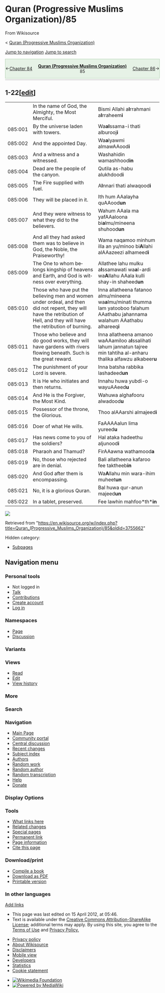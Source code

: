 <div id="mw-page-base" class="noprint">

</div>

<div id="mw-head-base" class="noprint">

</div>

<div id="content" class="mw-body" role="main">

<span id="top"></span>

<div id="siteNotice" class="mw-body-content">

</div>

<div class="mw-indicators mw-body-content">

</div>

# Quran (Progressive Muslims Organization)/85

<div id="bodyContent" class="mw-body-content">

<div id="siteSub" class="noprint">

From Wikisource

</div>

<div id="contentSub">

<span class="subpages">\< [Quran (Progressive Muslims
Organization)](/wiki/Quran_\(Progressive_Muslims_Organization\) "Quran (Progressive Muslims Organization)")</span>

</div>

<div id="contentSub2">

</div>

<div id="jump-to-nav">

</div>

[Jump to navigation](#mw-head) [Jump to search](#searchInput)

<div id="mw-content-text" class="mw-content-ltr" lang="en" dir="ltr">

<div class="mw-parser-output">

<div id="headerContainer" class="ws-noexport noprint">

<div id="navigationHeader" class="headertemplate" style="display:table; border-collapse:collapse; border-spacing:0px 0px; empty-cells:hide; border:1px solid #ACA; margin:0px auto 4px auto; width:100%;">

<div style="display:table-row-group; background-color:#E6F2E6;">

<div style="display:table-row;">

<div class="gen_header_backlink searchaux" style="display:table-cell; text-align:left; vertical-align:middle; width:20%;">

<span id="headerprevious" class="searchaux">←[Chapter
84](/wiki/Quran_\(Progressive_Muslims_Organization\)/84 "Quran (Progressive Muslims Organization)/84")</span>

</div>

<div class="gen_header_title" style="display:table-cell; text-align:center; width:60%;">

**<span id="header_title_text">[Quran (Progressive Muslims
Organization)](/wiki/Quran_\(Progressive_Muslims_Organization\) "Quran (Progressive Muslims Organization)")</span>**  
<span id="header_section_text">85</span>

</div>

<div class="gen_header_forelink searchaux" style="display:table-cell; text-align:right; vertical-align:middle; width:20%;">

<span id="headernext" class="searchaux">[Chapter
86](/wiki/Quran_\(Progressive_Muslims_Organization\)/86 "Quran (Progressive Muslims Organization)/86")→</span>

</div>

</div>

</div>

</div>

<div id="navigationNotes" class="header_notes searchaux" style="display:table; border-collapse:collapse; border-spacing:0px 0px; empty-cells:hide; border-bottom:1px solid #A0A0A0; font-size:0.90em; line-height:1.4; margin:0px auto 4px auto; width:100%;">

<div style="display:table-row-group; background-color:#FAFAFF;">

<div style="display:table-row;">

<div class="searchaux" style="display:table-cell;">

</div>

</div>

</div>

</div>

<div id="ws-data" class="ws-noexport" style="display:none; speak:none;">

<span id="ws-article-id">58088</span><span id="ws-title">[Quran
(Progressive Muslims
Organization)](/wiki/Quran_\(Progressive_Muslims_Organization\) "Quran (Progressive Muslims Organization)")
— *85*</span>

</div>

</div>

## <span id="1-22" class="mw-headline">1-22</span><span class="mw-editsection"><span class="mw-editsection-bracket">\[</span>[edit](/w/index.php?title=Quran_\(Progressive_Muslims_Organization\)/85&action=edit&section=1 "Edit section: 1-22")<span class="mw-editsection-bracket">\]</span></span>

|         |                                                                                                                                                                              |                                                                                                                                                                                                                                                                                                                                                                                                                    |
| ------- | ---------------------------------------------------------------------------------------------------------------------------------------------------------------------------- | ------------------------------------------------------------------------------------------------------------------------------------------------------------------------------------------------------------------------------------------------------------------------------------------------------------------------------------------------------------------------------------------------------------------ |
|         | In the name of God, the Almighty, the Most Merciful.                                                                                                                         | Bismi All<span class="underline">a</span>hi a**l**rra<span class="underline">h</span>m<span class="underline">a</span>ni a**l**rra<span class="underline">h</span>eem**i**                                                                                                                                                                                                                                         |
| 085:001 | By the universe laden with towers.                                                                                                                                           | Wa**al**ssam<span class="underline">a</span>-i <span class="underline">tha</span>ti alburooj**i**                                                                                                                                                                                                                                                                                                                  |
| 085:002 | And the appointed Day.                                                                                                                                                       | Wa**a**lyawmi almawAAood**i**                                                                                                                                                                                                                                                                                                                                                                                      |
| 085:003 | And a witness and a witnessed.                                                                                                                                               | Wash<span class="underline">a</span>hidin wamashhood**in**                                                                                                                                                                                                                                                                                                                                                         |
| 085:004 | Dead are the people of the canyon.                                                                                                                                           | Qutila a<span class="underline">s</span>-<span class="underline">ha</span>bu alukhdood**i**                                                                                                                                                                                                                                                                                                                        |
| 085:005 | The Fire supplied with fuel.                                                                                                                                                 | A**l**nn<span class="underline">a</span>ri <span class="underline">tha</span>ti alwaqood**i**                                                                                                                                                                                                                                                                                                                      |
| 085:006 | They will be placed in it.                                                                                                                                                   | I<span class="underline">th</span> hum AAalayh<span class="underline">a</span> quAAood**un**                                                                                                                                                                                                                                                                                                                       |
| 085:007 | And they were witness to what they did to the believers.                                                                                                                     | Wahum AAal<span class="underline">a</span> m<span class="underline">a</span> yafAAaloona bi**a**lmu/mineena shuhood**un**                                                                                                                                                                                                                                                                                          |
| 085:008 | And all they had asked them was to believe in God, the Noble, the Praiseworthy\!                                                                                             | Wam<span class="underline">a</span> naqamoo minhum ill<span class="underline">a</span> an yu/minoo bi**A**ll<span class="underline">a</span>hi alAAazeezi al<span class="underline">h</span>ameed**i**                                                                                                                                                                                                             |
| 085:009 | The One to whom belongs kingship of heavens and Earth, and God is witness over everything.                                                                                   | Alla<span class="underline">th</span>ee lahu mulku a**l**ssam<span class="underline">a</span>w<span class="underline">a</span>ti wa**a**l-ar<span class="underline">d</span>i wa**A**ll<span class="underline">a</span>hu AAal<span class="underline">a</span> kulli shay-in shaheed**un**                                                                                                                         |
| 085:010 | Those who have put the believing men and women under ordeal, and then did not repent, they will have the retribution of Hell, and they will have the retribution of burning. | Inna alla<span class="underline">th</span>eena fatanoo almu/mineena wa**a**lmu/min<span class="underline">a</span>ti thumma lam yatooboo falahum AAa<span class="underline">tha</span>bu jahannama walahum AAa<span class="underline">tha</span>bu al<span class="underline">h</span>areeq**i**                                                                                                                    |
| 085:011 | Those who believe and do good works, they will have gardens with rivers flowing beneath. Such is the great reward.                                                           | Inna alla<span class="underline">th</span>eena <span class="underline">a</span>manoo waAAamiloo a**l**<span class="underline">ssa</span>li<span class="underline">ha</span>ti lahum jann<span class="underline">a</span>tun tajree min ta<span class="underline">h</span>tih<span class="underline">a</span> al-anh<span class="underline">a</span>ru <span class="underline">tha</span>lika alfawzu alkabeer**u** |
| 085:012 | The punishment of your Lord is severe.                                                                                                                                       | Inna ba<span class="underline">t</span>sha rabbika lashadeed**un**                                                                                                                                                                                                                                                                                                                                                 |
| 085:013 | It is He who initiates and then returns.                                                                                                                                     | Innahu huwa yubdi-o wayuAAeed**u**                                                                                                                                                                                                                                                                                                                                                                                 |
| 085:014 | And He is the Forgiver, the Most Kind.                                                                                                                                       | Wahuwa alghafooru alwadood**u**                                                                                                                                                                                                                                                                                                                                                                                    |
| 085:015 | Possessor of the throne, the Glorious.                                                                                                                                       | <span class="underline">Th</span>oo alAAarshi almajeed**i**                                                                                                                                                                                                                                                                                                                                                        |
| 085:016 | Doer of what He wills.                                                                                                                                                       | FaAAAA<span class="underline">a</span>lun lim<span class="underline">a</span> yureed**u**                                                                                                                                                                                                                                                                                                                          |
| 085:017 | Has news come to you of the soldiers?                                                                                                                                        | Hal at<span class="underline">a</span>ka <span class="underline">h</span>adeethu aljunood**i**                                                                                                                                                                                                                                                                                                                     |
| 085:018 | Pharaoh and Thamud?                                                                                                                                                          | FirAAawna wathamood**a**                                                                                                                                                                                                                                                                                                                                                                                           |
| 085:019 | No, those who rejected are in denial.                                                                                                                                        | Bali alla<span class="underline">th</span>eena kafaroo fee tak<span class="underline">th</span>eeb**in**                                                                                                                                                                                                                                                                                                           |
| 085:020 | And God after them is encompassing.                                                                                                                                          | Wa**A**ll<span class="underline">a</span>hu min war<span class="underline">a</span>-ihim mu<span class="underline">h</span>ee<span class="underline">t</span>**un**                                                                                                                                                                                                                                                |
| 085:021 | No, it is a glorious Quran.                                                                                                                                                  | Bal huwa qur-<span class="underline">a</span>nun majeed**un**                                                                                                                                                                                                                                                                                                                                                      |
| 085:022 | In a tablet, preserved.                                                                                                                                                      | Fee law<span class="underline">h</span>in ma<span class="underline">h</span>foo*<span class="underline">th</span>***in**                                                                                                                                                                                                                                                                                           |

</div>

![](//en.wikisource.org/wiki/Special:CentralAutoLogin/start?type=1x1)

<div class="printfooter">

Retrieved from
"<https://en.wikisource.org/w/index.php?title=Quran_(Progressive_Muslims_Organization)/85&oldid=3755662>"

</div>

</div>

<div id="catlinks" class="catlinks catlinks-allhidden" data-mw="interface">

<div id="mw-hidden-catlinks" class="mw-hidden-catlinks mw-hidden-cats-hidden">

Hidden category:

  - [Subpages](/wiki/Category:Subpages "Category:Subpages")

</div>

</div>

</div>

</div>

<div id="mw-navigation">

## Navigation menu

<div id="mw-head">

### <span>Personal tools</span>

<div class="body vector-menu-content">

  - <span id="pt-anonuserpage">Not logged in</span>
  - <span id="pt-anontalk">[Talk](/wiki/Special:MyTalk "Discussion about edits from this IP address [n]")</span>
  - <span id="pt-anoncontribs">[Contributions](/wiki/Special:MyContributions "A list of edits made from this IP address [y]")</span>
  - <span id="pt-createaccount">[Create
    account](/w/index.php?title=Special:CreateAccount&returnto=Quran+%28Progressive+Muslims+Organization%29%2F85 "You are encouraged to create an account and log in; however, it is not mandatory")</span>
  - <span id="pt-login">[Log
    in](/w/index.php?title=Special:UserLogin&returnto=Quran+%28Progressive+Muslims+Organization%29%2F85 "You are encouraged to log in; however, it is not mandatory [o]")</span>

</div>

<div id="left-navigation">

### <span>Namespaces</span>

<div class="body vector-menu-content">

  - <span id="ca-nstab-main">[Page](/wiki/Quran_\(Progressive_Muslims_Organization\)/85 "View the content page [c]")</span>
  - <span id="ca-talk">[Discussion](/w/index.php?title=Talk:Quran_\(Progressive_Muslims_Organization\)/85&action=edit&redlink=1 "Discussion about the content page (page does not exist) [t]")</span>

</div>

### <span>Variants</span>

<div class="body vector-menu-content">

</div>

</div>

<div id="right-navigation">

### <span>Views</span>

<div class="body vector-menu-content">

  - <span id="ca-view">[Read](/wiki/Quran_\(Progressive_Muslims_Organization\)/85)</span>
  - <span id="ca-edit">[Edit](/w/index.php?title=Quran_\(Progressive_Muslims_Organization\)/85&action=edit "Edit this page [e]")</span>
  - <span id="ca-history">[View
    history](/w/index.php?title=Quran_\(Progressive_Muslims_Organization\)/85&action=history "Past revisions of this page [h]")</span>

</div>

### <span>More</span>

<div class="body vector-menu-content">

</div>

<div id="p-search" role="search">

### Search

<div id="simpleSearch" data-search-loc="header-moved">

</div>

</div>

</div>

</div>

<div id="mw-panel">

<div id="p-logo" role="banner">

[](/wiki/Main_Page "Visit the main page")

</div>

### <span>Navigation</span>

<div class="body vector-menu-content">

  - <span id="n-mainpage">[Main
    Page](/wiki/Main_Page "Visit the main page [z]")</span>
  - <span id="n-portal">[Community
    portal](/wiki/Wikisource:Community_portal "About the project, what you can do, where to find things")</span>
  - <span id="n-scriptorium">[Central
    discussion](/wiki/Wikisource:Scriptorium)</span>
  - <span id="n-recentchanges">[Recent
    changes](/wiki/Special:RecentChanges "A list of recent changes in the wiki [r]")</span>
  - <span id="n-subjectindex">[Subject
    index](/wiki/Portal:Portals)</span>
  - <span id="n-categoryauthors">[Authors](/wiki/Category:Authors_by_alphabetical_order)</span>
  - <span id="n-randomwork">[Random
    work](/wiki/Special:RandomRootpage/Main)</span>
  - <span id="n-randomauthor">[Random
    author](/wiki/Special:Random/Author)</span>
  - <span id="n-randomindex">[Random
    transcription](/wiki/Special:Random/Index)</span>
  - <span id="n-help">[Help](/wiki/Help:Contents "The place to find out")</span>
  - <span id="n-sitesupport">[Donate](//donate.wikimedia.org/wiki/Special:FundraiserRedirector?utm_source=donate&utm_medium=sidebar&utm_campaign=C13_en.wikisource.org&uselang=en "Support us")</span>

</div>

### <span>Display Options</span>

<div class="body vector-menu-content">

</div>

### <span>Tools</span>

<div class="body vector-menu-content">

  - <span id="t-whatlinkshere">[What links
    here](/wiki/Special:WhatLinksHere/Quran_\(Progressive_Muslims_Organization\)/85 "A list of all wiki pages that link here [j]")</span>
  - <span id="t-recentchangeslinked">[Related
    changes](/wiki/Special:RecentChangesLinked/Quran_\(Progressive_Muslims_Organization\)/85 "Recent changes in pages linked from this page [k]")</span>
  - <span id="t-specialpages">[Special
    pages](/wiki/Special:SpecialPages "A list of all special pages [q]")</span>
  - <span id="t-permalink">[Permanent
    link](/w/index.php?title=Quran_\(Progressive_Muslims_Organization\)/85&oldid=3755662 "Permanent link to this revision of the page")</span>
  - <span id="t-info">[Page
    information](/w/index.php?title=Quran_\(Progressive_Muslims_Organization\)/85&action=info "More information about this page")</span>
  - <span id="t-cite">[Cite this
    page](/w/index.php?title=Special:CiteThisPage&page=Quran_%28Progressive_Muslims_Organization%29%2F85&id=3755662&wpFormIdentifier=titleform "Information on how to cite this page")</span>

</div>

### <span>Download/print</span>

<div class="body vector-menu-content">

  - <span id="coll-create_a_book">[Compile a
    book](/w/index.php?title=Special:Book&bookcmd=book_creator&referer=Quran+%28Progressive+Muslims+Organization%29%2F85)</span>
  - <span id="coll-download-as-rl">[Download as
    PDF](/w/index.php?title=Special:DownloadAsPdf&page=Quran_%28Progressive_Muslims_Organization%29%2F85&action=show-download-screen)</span>
  - <span id="t-print">[Printable
    version](/w/index.php?title=Quran_\(Progressive_Muslims_Organization\)/85&printable=yes "Printable version of this page [p]")</span>

</div>

### <span>In other languages</span>

<div class="body vector-menu-content">

<div class="after-portlet after-portlet-lang">

<span class="uls-after-portlet-link"></span><span class="wb-langlinks-add wb-langlinks-link">[Add
links](https://www.wikidata.org/wiki/Special:NewItem?site=enwikisource&page=Quran+%28Progressive+Muslims+Organization%29%2F85 "Add interlanguage links")</span>

</div>

</div>

</div>

</div>

  - <span id="footer-info-lastmod">This page was last edited on 15 April
    2012, at 05:46.</span>
  - <span id="footer-info-copyright">Text is available under the
    [Creative Commons Attribution-ShareAlike
    License](//creativecommons.org/licenses/by-sa/3.0/); additional
    terms may apply. By using this site, you agree to the [Terms of
    Use](//wikimediafoundation.org/wiki/Terms_of_Use) and [Privacy
    Policy.](//wikimediafoundation.org/wiki/Privacy_policy)  
    </span>

<!-- end list -->

  - <span id="footer-places-privacy">[Privacy
    policy](https://foundation.wikimedia.org/wiki/Privacy_policy "wmf:Privacy policy")</span>
  - <span id="footer-places-about">[About
    Wikisource](/wiki/Wikisource:About "Wikisource:About")</span>
  - <span id="footer-places-disclaimer">[Disclaimers](/wiki/Wikisource:General_disclaimer "Wikisource:General disclaimer")</span>
  - <span id="footer-places-mobileview">[Mobile
    view](//en.m.wikisource.org/w/index.php?title=Quran_\(Progressive_Muslims_Organization\)/85&mobileaction=toggle_view_mobile)</span>
  - <span id="footer-places-developers">[Developers](https://www.mediawiki.org/wiki/Special:MyLanguage/How_to_contribute)</span>
  - <span id="footer-places-statslink">[Statistics](https://stats.wikimedia.org/#/en.wikisource.org)</span>
  - <span id="footer-places-cookiestatement">[Cookie
    statement](https://foundation.wikimedia.org/wiki/Cookie_statement)</span>

<!-- end list -->

  - <span id="footer-copyrightico">[![Wikimedia
    Foundation](/static/images/footer/wikimedia-button.png)](https://wikimediafoundation.org/)</span>
  - <span id="footer-poweredbyico">[![Powered by
    MediaWiki](/static/images/footer/poweredby_mediawiki_88x31.png)](https://www.mediawiki.org/)</span>

<div style="clear: both;">

</div>
